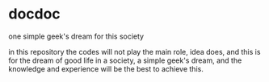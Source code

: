 # docdoc
one simple geek's dream for this society

in this repository the codes will not play the main role, 
idea does, and this is for the dream of good life in a 
society, a simple geek's dream, and the knowledge and 
experience will be the best to achieve this.
